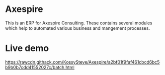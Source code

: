 # Axespire
This is an ERP for Axespire Consulting. These contains several modules which help to automated various business and mangement processes.
# Live demo
https://rawcdn.githack.com/KossySteve/Axespire/a2bf01f9faf461cbcd6bc5b9b0b7cdd41552027c/batch.html
